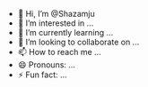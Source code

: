 - 👋 Hi, I’m @Shazamju
- 👀 I’m interested in ...
- 🌱 I’m currently learning ...
- 💞️ I’m looking to collaborate on ...
- 📫 How to reach me ...
- 😄 Pronouns: ...
- ⚡ Fun fact: ...

<!---
Shazamju/Shazamju is a ✨ special ✨ repository because its `README.md` (this file) appears on your GitHub profile.
You can click the Preview link to take a look at your changes.
--->
